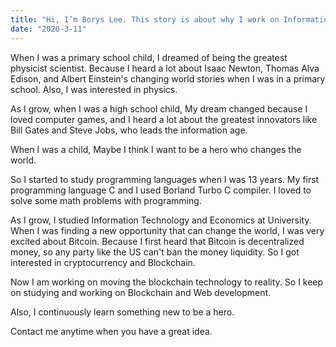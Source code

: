```yaml
---
title: "Hi, I’m Borys Lee. This story is about why I work on Information Technology."
date: "2020-3-11"
---
```


</p>When I was a primary school child, I dreamed of being the greatest physicist scientist. Because I heard a lot about Isaac Newton, Thomas Alva Edison, and Albert Einstein's changing world stories when I was in a primary school. Also, I was interested in physics.</p>
</p>As I grow, when I was a high school child, My dream changed because I loved computer games, and I heard a lot about the greatest innovators like Bill Gates and Steve Jobs, who leads the information age.</p>
</p>When I was a child, Maybe I think I want to be a hero who changes the world.</p>
</p>So I started to study programming languages when I was 13 years. My first programming language C and I used Borland Turbo C compiler. I loved to solve some math problems with programming.</p>
</p>As I grow, I studied Information Technology and Economics at University. When I was finding a new opportunity that can change the world, I was very excited about Bitcoin. Because I first heard that Bitcoin is decentralized money, so any party like the US can't ban the money liquidity. So I got interested in cryptocurrency and Blockchain.</p>
</p>Now I am working on moving the blockchain technology to reality. So I keep on studying and working on Blockchain and Web development.</p>
</p>Also, I continuously learn something new to be a hero.</p>
</p>Contact me anytime when you have a great idea.</p>
</p></p>
